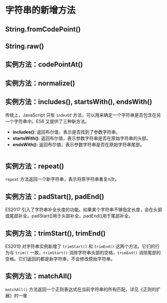 # 字符串的新增方法

## String.fromCodePoint()


## String.raw()


## 实例方法：codePointAt()


## 实例方法：normalize()


## 实例方法：includes(), startsWith(), endsWith()

传统上，JavaScript 只有 `indexOf` 方法，可以用来确定一个字符串是否包含在另一个字符串中。ES6 又提供了三种新方法。

- **includes()**: 返回布尔值，表示是否找到了参数字符串。
- **startsWith()**: 返回布尔值，表示参数字符串是否在原始字符串的头部。
- **endsWith()**: 返回布尔值，表示参数字符串是否在原始字符串尾部。

```js

```

## 实例方法：repeat()

`repeat` 方法返回一个新字符串，表示将原字符串重复n次。



## 实例方法：padStart(), padEnd()

ES2017 引入了字符串补全长度的功能。如果某个字符串不够指定长度，会在头部或尾部补全。padStart()用于头部补全，padEnd()用于尾部补全。



## 实例方法：trimStart(), trimEnd()


ES2019 对字符串实例新增了 `trimStart()` 和 `trimEnd()` 这两个方法。它们的行为与 `trim()` 一致，`trimStart()` 消除字符串头部的空格，`trimEnd()` 消除尾部的空格。它们返回的都是新字符串，不会修改原始字符串。

## 实例方法：matchAll()

`matchAll()` 方法返回一个正则表达式在当前字符串的所有匹配，详见《正则的扩展》的一章